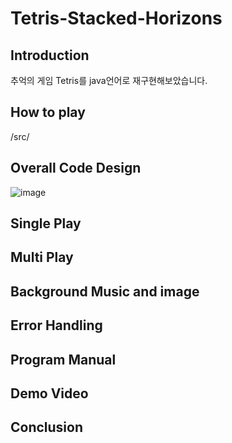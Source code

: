 # Tetris-Stacked-Horizons
## Introduction
추억의 게임 Tetris를 java언어로 재구현해보았습니다.
## How to play
/src/
## Overall Code Design
![image](https://github.com/user-attachments/assets/03ff6327-d346-4892-8d04-e11f388f7ea4)
## Single Play
## Multi Play
## Background Music and image
## Error Handling
## Program Manual
## Demo Video
## Conclusion
